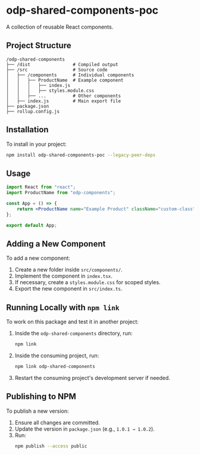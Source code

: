 # odp-shared-components-poc

A collection of reusable React components.

## Project Structure

```
/odp-shared-components
├── /dist                # Compiled output
├── /src                 # Source code
│   ├── /components      # Individual components
│   │   ├── ProductName  # Example component
│   │   │   ├── index.js
│   │   │   ├── styles.module.css
│   │   ├── ...          # Other components
│   ├── index.js         # Main export file
├── package.json
├── rollup.config.js
```

## Installation

To install in your project:

```sh
npm install odp-shared-components-poc --legacy-peer-deps
```

## Usage

```jsx
import React from "react";
import ProductName from "odp-components";

const App = () => {
    return <ProductName name="Example Product" className="custom-class" />;
};

export default App;
```

## Adding a New Component

To add a new component:

1. Create a new folder inside `src/components/`.
2. Implement the component in `index.tsx`.
3. If necessary, create a `styles.module.css` for scoped styles.
4. Export the new component in `src/index.ts`.

## Running Locally with `npm link`

To work on this package and test it in another project:

1. Inside the `odp-shared-components` directory, run:
   ```sh
   npm link
   ```
2. Inside the consuming project, run:
   ```sh
   npm link odp-shared-components
   ```
3. Restart the consuming project's development server if needed.

## Publishing to NPM

To publish a new version:

1. Ensure all changes are committed.
2. Update the version in `package.json` (e.g., `1.0.1 → 1.0.2`).
3. Run:
   ```sh
   npm publish --access public
   ```